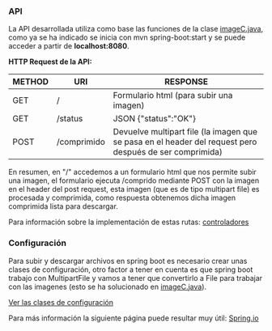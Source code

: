 ### API

La API desarrollada utiliza como base las funciones de la clase [imageC.java](https://github.com/jesusrpII/Proyecto-IV/blob/master/imageCo/src/main/java/servicio/imageC.java), como ya se ha indicado se inicia con mvn spring-boot:start y se puede acceder a partir de **localhost:8080**.

**HTTP Request de la API:**

|METHOD|URI|RESPONSE|
|------------------|---------|----------|
| GET | /  | Formulario html  (para subir una imagen)|
| GET | /status |  JSON {"status":"OK"} |
| POST | /comprimido | Devuelve multipart file (la imagen que se pasa en el header del request pero después de ser comprimida) |

En resumen, en "/" accedemos a un formulario html que nos permite subir una imagen, el formulario ejecuta /comprido mediante POST con la imagen en el header del post request, esta imagen (que es de tipo multipart file) es procesada y comprimida, como respuesta obtenemos dicha imagen comprimida lista para descargar.


Para información sobre la implementación de estas rutas: [controladores](https://github.com/jesusrpII/Proyecto-IV/tree/master/imageCo/src/main/java/JRP/spring/controller)

### Configuración

Para subir y descargar archivos en spring boot es necesario crear unas clases de configuración, otro factor a tener en cuenta es que spring boot trabajo con MultipartFile y vamos a tener que convertirlo a File para trabajar con las imagenes (esto se ha solucionado en [imageC.java](https://github.com/jesusrpII/Proyecto-IV/blob/master/imageCo/src/main/java/servicio/imageC.java)).

[Ver las clases de configuración](https://github.com/jesusrpII/Proyecto-IV/tree/master/imageCo/src/main/java/JRP/spring/storage)

Para más información la siguiente página puede resultar muy útil: [Spring.io](https://spring.io/guides/gs/uploading-files/)


